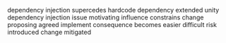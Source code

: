 dependency injection supercedes hardcode dependency extended unity dependency injection issue motivating influence constrains change proposing agreed implement consequence becomes easier difficult risk introduced change mitigated